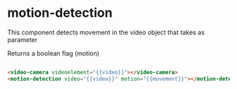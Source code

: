 # motion-detection

This component detects movement in the video object that takes as parameter

Returns a boolean flag (motion)

```html

<video-camera videoelement="{{video}}"></video-camera>
<motion-detection video="{{video}}" motion="{{movement}}"></motion-detection>

```
